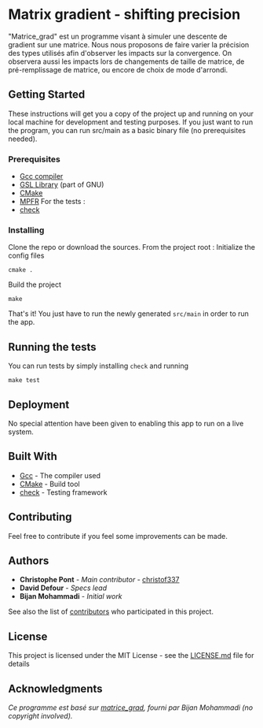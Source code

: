 # Matrix gradient - shifting precision

"Matrice_grad" est un programme visant à simuler une descente de gradient sur une matrice.
Nous nous proposons de faire varier la précision des types utilisés afin d'observer les impacts sur la convergence. On observera aussi les impacts lors de changements de taille de matrice, de pré-remplissage de matrice, ou encore de choix de mode d'arrondi.

## Getting Started

These instructions will get you a copy of the project up and running on your local machine for development and testing purposes.
If you just want to run the program, you can run src/main as a basic binary file (no prerequisites needed).

### Prerequisites

* [Gcc compiler](https://gcc.gnu.org/)
* [GSL Library](https://www.gnu.org/software/gsl/) (part of GNU)
* [CMake](https://cmake.org/)
* [MPFR](http://www.mpfr.org/)
For the tests :
* [check](https://libcheck.github.io/check/)

### Installing

Clone the repo or download the sources.
From the project root :
Initialize the config files
```
cmake .
```

Build the project

```
make
```

That's it! You just have to run the newly generated `src/main` in order to run the app.

## Running the tests

You can run tests by simply installing `check` and running
```
make test
```

## Deployment

No special attention have been given to enabling this app to run on a live system.

## Built With

* [Gcc](https://gcc.gnu.org/) - The compiler used
* [CMake](https://cmake.org/) - Build tool
* [check](https://libcheck.github.io/check/) - Testing framework

## Contributing

Feel free to contribute if you feel some improvements can be made.

## Authors

* **Christophe Pont** - *Main contributor* - [christof337](https://github.com/christof337)
* **David Defour** - *Specs lead*
* **Bijan Mohammadi** - *Initial work*

See also the list of [contributors](https://github.com/your/project/contributors) who participated in this project.

## License

This project is licensed under the MIT License - see the [LICENSE.md](LICENSE.md) file for details

## Acknowledgments

*Ce programme est basé sur [matrice_grad](https://github.com/christof337/ACSEL/tree/master/matrice_grad/old%20sources), fourni par Bijan Mohammadi (no copyright involved).*
